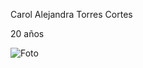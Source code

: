 Carol Alejandra Torres Cortes

20 años

![Foto](https://cdn.discordapp.com/attachments/1055528292486225961/1280677992904917125/IMG-202407)